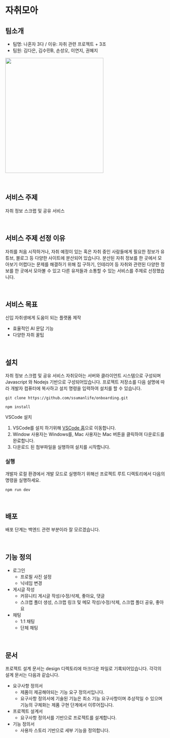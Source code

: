 # 자취모아

## 팀소개

- 팀명: 나혼자 3다 / 이유: 자취 관련 프로젝트 + 3조
- 팀원: 김다은, 김수민B, 손성오, 이연지, 권혜지

<img src="https://github.com/ssumanlife/onboarding/assets/92978022/f5e61b3f-4b2c-46f6-847e-63e00694c9cd" width="309" height="361"/>

&nbsp;

## 서비스 주제

자취 정보 스크랩 및 공유 서비스

&nbsp;

## 서비스 주제 선정 이유

자취를 처음 시작하거나, 자취 예정이 있는 혹은 자취 중인 사람들에게 필요한 정보가 유튜브, 블로그 등 다양한 사이트에 분산되어 있습니다. 분산된 자취 정보를 한 곳에서 모아보기 어렵다는 문제를 해결하기 위해 집 구하기, 인테리어 등 자취와 관련된 다양한 정보를 한 곳에서 모아볼 수 있고 다른 유저들과 소통할 수 있는 서비스를 주제로 선정했습니다.

&nbsp;

## 서비스 목표

신입 자취생에게 도움이 되는 플랫폼 제작

- 효율적인 AI 문답 기능
- 다양한 자취 꿀팁

&nbsp;

## 설치

자취 정보 스크랩 및 공유 서비스 자취모아는 서버와 클라이언트 시스템으로 구성되며 Javascript 와 Nodejs 기반으로 구성되어있습니다.
프로젝트 저장소를 다음 설명에 따라 개발자 컴퓨터에 복사하고 설치 명령을 입력하여 설치를 할 수 있습니다.

```
git clone https://github.com/ssumanlife/onboarding.git

npm install
```

VSCode 설치

1. VSCode를 설치 하기위해 [VSCode 홈](https://code.visualstudio.com/ "vscode link")으로 이동합니다.
2. Window 사용자는 Windows를, Mac 사용자는 Mac 버튼을 클릭하여 다운로드를 완료합니다.
3. 다운로드 된 첨부파일을 실행하여 설치를 시작합니다.

### 실행

개발자 로컬 환경에서 개발 모드로 실행하기 위해선 프로젝트 루트 디렉토리에서 다음의 명령을 실행하세요.

```
npm run dev
```

&nbsp;

## 배포

배포 단계는 백엔드 관련 부분이라 잘 모르겠습니다.

&nbsp;

## 기능 정의

- 로그인
  - 프로필 사진 설정
  - 닉네임 변경
- 게시글 작성
  - 커뮤니티 게시글 작성/수정/삭제, 좋아요, 댓글
  - 스크랩 폴더 생성, 스크랩 링크 및 메모 작성/수정/삭제, 스크랩 폴더 공유, 좋아요
- 채팅
  - 1:1 채팅
  - 단체 채팅

&nbsp;

## 문서

프로젝트 설계 문서는 design 디렉토리에 마크다운 파일로 기록되어있습니다. 각각의 설계 문서는 다음과 같습니다.

- 요구사항 정의서
  - 제품이 제공해야되는 기능 요구 정의서입니다.
  - 요구사항 정의서에 기술된 기능은 최소 기능 요구사항이며 추상적일 수 있으며 기능의 구체화는 제품 구현 단계에서 이루어집니다.
- 프로젝트 설계서
  - 요구사항 정의서를 기반으로 프로젝트를 설계합니다.
- 기능 정의서
  - 사용자 스토리 기반으로 세부 기능을 정의합니다.
